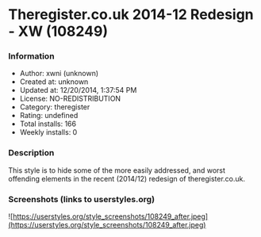 # Theregister.co.uk 2014-12 Redesign - XW (108249)

### Information
- Author: xwni (unknown)
- Created at: unknown
- Updated at: 12/20/2014, 1:37:54 PM
- License: NO-REDISTRIBUTION
- Category: theregister
- Rating: undefined
- Total installs: 166
- Weekly installs: 0


### Description
<p>This style is to hide some of the more easily addressed, and worst offending elements in the recent (2014/12) redesign of theregister.co.uk.<p>


### Screenshots (links to userstyles.org)
![https://userstyles.org/style_screenshots/108249_after.jpeg](https://userstyles.org/style_screenshots/108249_after.jpeg)


